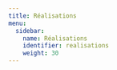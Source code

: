 ```yaml
---
title: Réalisations
menu:
  sidebar:
    name: Réalisations
    identifier: realisations
    weight: 30
---
```

